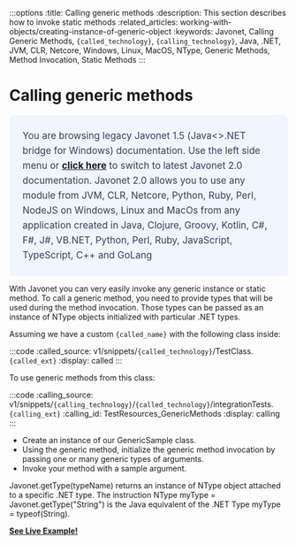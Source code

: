 :::options
:title: Calling generic methods
:description: This section describes how to invoke static methods
:related_articles: working-with-objects/creating-instance-of-generic-object
:keywords: Javonet, Calling Generic Methods, `{called_technology}`, `{calling_technology}`, Java, .NET, JVM, CLR, Netcore, Windows, Linux, MacOS, NType, Generic Methods, Method Invocation, Static Methods
:::

# Calling generic methods
<div style="padding: 24px; background: #F0F5FF; border-radius: 8px; flex-direction: column; justify-content: flex-start; align-items: flex-start; gap: 10px; display: flex">
  <div style="justify-content: flex-start; align-items: center; gap: 24px; display: inline-flex">
    <div style="color: #353D5A; font-size: 17px; font-weight: 400; line-height: 27px; letter-spacing: 0.03px; word-wrap: break-word">
You are browsing legacy Javonet 1.5 (Java<>.NET bridge for Windows) documentation. Use the left side menu or <a style="font-weight: bold; text-decoration: underline;" href="/guides/v2/generics/calling-generic-instance-method">click here</a> to switch to latest Javonet 2.0 documentation. Javonet 2.0 allows you to use any module from
JVM, CLR, Netcore, Python, Ruby, Perl, NodeJS on Windows, Linux and MacOs
from any application created in Java, Clojure, Groovy, Kotlin, C#, F#, J#, VB.NET, Python, Perl, Ruby, JavaScript, TypeScript, C++ and GoLang
    </div>
  </div>
</div>
  
With Javonet you can very easily invoke any generic instance or static method. To call a generic method, you need to provide types that will be used during the method invocation. Those types can be passed as an instance of NType objects initialized with particular .NET types.  
  
Assuming we have a custom `{called_name}` with the following class inside:

:::code 
:called_source: v1/snippets/`{called_technology}`/TestClass.`{called_ext}`
:display: called
:::

To use generic methods from this class:

:::code 
:calling_source: v1/snippets/`{calling_technology}`/`{called_technology}`/integrationTests.`{calling_ext}`
:calling_id: TestResources_GenericMethods
:display: calling
:::
  
- Create an instance of our GenericSample class.
- Using the generic method, initialize the generic method invocation by passing one or many generic types of arguments.
- Invoke your method with a sample argument.  
  
Javonet.getType(typeName) returns an instance of NType object attached to a specific .NET type. The instruction NType myType = Javonet.getType("String") is the Java equivalent of the .NET Type myType = typeof(String).  
  
[**See Live Example!**](http://lab.javonet.com/e/3)
